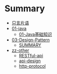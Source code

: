 # Summary

- [只言片语](./只言片语.md)
- [01-java]()
  - [01-Java基础知识](01-java/01-Java基础知识.md)
- [03-Design-Pattern]()
  - [SUMMARY](03-Design-Pattern/SUMMARY.md)
- [zz-other]()
  - [RESTful-api](zz-other/RESTful-api.md)
  - [api-design](zz-other/api-design.md)
  - [http-protocol](zz-other/http-protocol.md)
